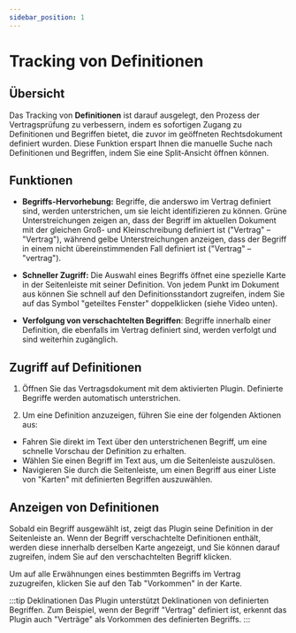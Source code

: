 ```yaml
---
sidebar_position: 1
---
```


# Tracking von Definitionen

## Übersicht

Das Tracking von **Definitionen** ist darauf ausgelegt, den Prozess der Vertragsprüfung zu verbessern, indem es sofortigen Zugang zu Definitionen und Begriffen bietet, die zuvor im geöffneten Rechtsdokument definiert wurden. Diese Funktion erspart Ihnen die manuelle Suche nach Definitionen und Begriffen, indem Sie eine Split-Ansicht öffnen können.

## Funktionen

- **Begriffs-Hervorhebung:** Begriffe, die anderswo im Vertrag definiert sind, werden unterstrichen, um sie leicht identifizieren zu können. Grüne Unterstreichungen zeigen an, dass der Begriff im aktuellen Dokument mit der gleichen Groß- und Kleinschreibung definiert ist ("Vertrag" – "Vertrag"), während gelbe Unterstreichungen anzeigen, dass der Begriff in einem nicht übereinstimmenden Fall definiert ist ("Vertrag" – "vertrag").

- **Schneller Zugriff:** Die Auswahl eines Begriffs öffnet eine spezielle Karte in der Seitenleiste mit seiner Definition. Von jedem Punkt im Dokument aus können Sie schnell auf den Definitionsstandort zugreifen, indem Sie auf das Symbol "geteiltes Fenster" doppelklicken (siehe Video unten).

- **Verfolgung von verschachtelten Begriffen**: Begriffe innerhalb einer Definition, die ebenfalls im Vertrag definiert sind, werden verfolgt und sind weiterhin zugänglich.

## Zugriff auf Definitionen

1. Öffnen Sie das Vertragsdokument mit dem aktivierten Plugin. Definierte Begriffe werden automatisch unterstrichen.

2. Um eine Definition anzuzeigen, führen Sie eine der folgenden Aktionen aus:

- Fahren Sie direkt im Text über den unterstrichenen Begriff, um eine schnelle Vorschau der Definition zu erhalten.
- Wählen Sie einen Begriff im Text aus, um die Seitenleiste auszulösen.
- Navigieren Sie durch die Seitenleiste, um einen Begriff aus einer Liste von "Karten" mit definierten Begriffen auszuwählen.

## Anzeigen von Definitionen

Sobald ein Begriff ausgewählt ist, zeigt das Plugin seine Definition in der Seitenleiste an. Wenn der Begriff verschachtelte Definitionen enthält, werden diese innerhalb derselben Karte angezeigt, und Sie können darauf zugreifen, indem Sie auf den verschachtelten Begriff klicken.

Um auf alle Erwähnungen eines bestimmten Begriffs im Vertrag zuzugreifen, klicken Sie auf den Tab "Vorkommen" in der Karte.

:::tip Deklinationen
Das Plugin unterstützt Deklinationen von definierten Begriffen. Zum Beispiel, wenn der Begriff "Vertrag" definiert ist, erkennt das Plugin auch "Verträge" als Vorkommen des definierten Begriffs.
:::
